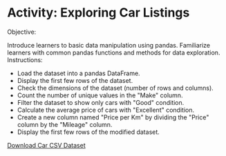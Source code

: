 
# Activity: Exploring Car Listings

Objective:

Introduce learners to basic data manipulation using pandas.
Familiarize learners with common pandas functions and methods for data exploration.
Instructions:

- Load the dataset into a pandas DataFrame.
- Display the first few rows of the dataset.
- Check the dimensions of the dataset (number of rows and columns).
- Count the number of unique values in the "Make" column.
- Filter the dataset to show only cars with "Good" condition.
- Calculate the average price of cars with "Excellent" condition.
- Create a new column named "Price per Km" by dividing the "Price" column by the "Mileage" column.
- Display the first few rows of the modified dataset.

[Download Car CSV Dataset](/module2/resources/car-prices.csv)